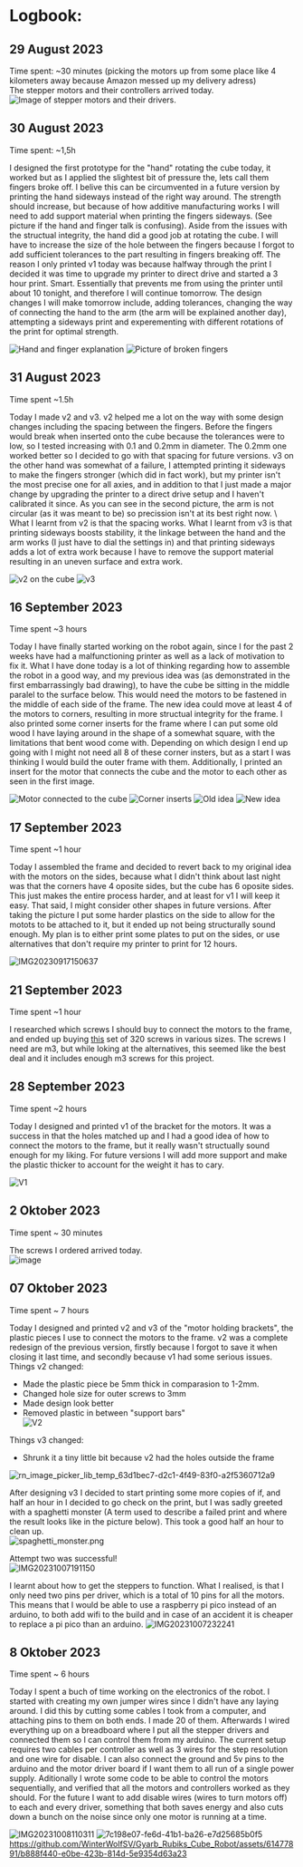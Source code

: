# Logbook:

## 29 August 2023
Time spent: ~30 minutes (picking the motors up from some place like 4 kilometers away because Amazon messed up my delivery adress) \
The stepper motors and their controllers arrived today. 
![Image of stepper motors and their drivers.](https://github.com/WinterWolfSV/Gyarb_Rubiks_Cube_Robot/assets/61477891/0e0ddaeb-55d4-411d-ad93-947bec653ecc)

## 30 August 2023
Time spent: ~1,5h

I designed the first prototype for the "hand" rotating the cube today, it worked but as I applied the slightest bit of pressure the, lets call them fingers broke off. I belive this can be circumvented in a future version by printing the hand sideways instead of the right way around. The strength should increase, but because of how additive manufacturing works I will need to add support material when printing the fingers sideways. (See picture if the hand and finger talk is confusing). Aside from the issues with the structual integrity, the hand did a good job at rotating the cube. I will have to increase the size of the hole between the fingers because I forgot to add sufficient tolerances to the part resulting in fingers breaking off. The reason I only printed v1 today was because halfway through the print I decided it was time to upgrade my printer to direct drive and started a 3 hour print. Smart. Essentially that prevents me from using the printer until about 10 tonight, and therefore I will continue tomorrow. The design changes I will make tomorrow include, adding tolerances, changing the way of connecting the hand to the arm (the arm will be explained another day), attempting a sideways print and experementing with different rotations of the print for optimal strength.

![Hand and finger explanation](https://github.com/WinterWolfSV/Gyarb_Rubiks_Cube_Robot/assets/61477891/e1e1aeff-37de-4859-a122-0185bc9e9804)
![Picture of broken fingers](https://github.com/WinterWolfSV/Gyarb_Rubiks_Cube_Robot/assets/61477891/9c61523b-5d73-4dbe-8661-3b773a7f1830)

## 31 August 2023
Time spent ~1.5h

Today I made v2 and v3. v2 helped me a lot on the way with some design changes including the spacing between the fingers. Before the fingers would break when inserted onto the cube because the tolerances were to low, so I tested increasing with 0.1 and 0.2mm in diameter. The 0.2mm one worked better so I decided to go with that spacing for future versions. v3 on the other hand was somewhat of a failure, I attempted printing it sideways to make the fingers stronger (which did in fact work), but my printer isn't the most precise one for all axies, and in addition to that I just made a major change by upgrading the printer to a direct drive setup and I haven't calibrated it since. As you can see in the second picture, the arm is not circular (as it was meant to be) so precission isn't at its best right now. \ What I learnt from v2 is that the spacing works. What I learnt from v3 is that printing sideways boosts stability, it the linkage between the hand and the arm works (I just have to dial the settings in) and that printing sideways adds a lot of extra work because I have to remove the support material resulting in an uneven surface and extra work.

![v2 on the cube](https://github.com/WinterWolfSV/Gyarb_Rubiks_Cube_Robot/assets/61477891/0858f8ce-12af-4235-a4e3-7c53ae80bcbb) 
![v3](https://github.com/WinterWolfSV/Gyarb_Rubiks_Cube_Robot/assets/61477891/a8bdd90e-1640-489e-b6f5-558aa19d0bb1)

## 16 September 2023
Time spent ~3 hours

Today I have finally started working on the robot again, since I for the past 2 weeks have had a malfunctioning printer as well as a lack of motivation to fix it. What I have done today is a lot of thinking regarding how to assemble the robot in a good way, and my previous idea was (as demonstrated in the first embarrassingly bad drawing), to have the cube be sitting in the middle paralel to the surface below. This would need the motors to be fastened in the middle of each side of the frame. The new idea could move at least 4 of the motors to corners, resulting in more structual integrity for the frame. I also printed some corner inserts for the frame where I can put some old wood I have laying around in the shape of a somewhat square, with the limitations that bent wood come with. Depending on which design I end up going with I might not need all 8 of these corner insters, but as a start I was thinking I would build the outer frame with them. Additionally, I printed an insert for the motor that connects the cube and the motor to each other as seen in the first image.

![Motor connected to the cube](https://github.com/WinterWolfSV/Gyarb_Rubiks_Cube_Robot/assets/61477891/5ff8c318-85a9-459e-9a55-816304153933)
![Corner inserts](https://github.com/WinterWolfSV/Gyarb_Rubiks_Cube_Robot/assets/61477891/1f128411-b319-4f5f-ab05-a1e19b887b8d)
![Old idea](https://github.com/WinterWolfSV/Gyarb_Rubiks_Cube_Robot/assets/61477891/9440a903-bf55-454a-b830-b531b43d79da)
![New idea](https://github.com/WinterWolfSV/Gyarb_Rubiks_Cube_Robot/assets/61477891/83a5b55a-135b-4f65-a295-8ddf1c1a1693)

## 17 September 2023
Time spent ~1 hour

Today I assembled the frame and decided to revert back to my original idea with the motors on the sides, because what I didn't think about last night was that the corners have 4 oposite sides, but the cube has 6 oposite sides. This just makes the entire process harder, and at least for v1 I will keep it easy. That said, I might consider other shapes in future versions. After taking the picture I put some harder plastics on the side to allow for the motots to be attached to it, but it ended up not being structurally sound enough. My plan is to either print some plates to put on the sides, or use alternatives that don't require my printer to print for 12 hours. 

![IMG20230917150637](https://github.com/WinterWolfSV/Gyarb_Rubiks_Cube_Robot/assets/61477891/f270f309-9594-4746-895a-3cfe06216365)

## 21 September 2023
Time spent ~1 hour

I researched which screws I should buy to connect the motors to the frame, and ended up buying [this](https://www.amazon.se/dp/B08T92LSCM?psc=1&ref=ppx_yo2ov_dt_b_product_details) set of 320 screws in various sizes. The screws I need are m3, but while loking at the alternatives, this seemed like the best deal and it includes enough m3 screws for this project.

## 28 September 2023
Time spent ~2 hours

Today I designed and printed v1 of the bracket for the motors. It was a success in that the holes matched up and I had a good idea of how to connect the motors to the frame, but it really wasn't structually sound enough for my liking. For future versions I will add more support and make the plastic thicker to account for the weight it has to cary.

![V1](https://github.com/WinterWolfSV/Gyarb_Rubiks_Cube_Robot/assets/61477891/d2b16195-79ef-4112-8771-712481b41703)

## 2 Oktober 2023
Time spent ~ 30 minutes

The screws I ordered arrived today.\
![image](https://github.com/WinterWolfSV/Gyarb_Rubiks_Cube_Robot/assets/61477891/3bbfa070-8581-4241-ba14-e4de4bf8dbe6)

## 07 Oktober 2023
Time spent ~ 7 hours

Today I designed and printed v2 and v3 of the "motor holding brackets", the plastic pieces I use to connect the motors to the frame. v2 was a complete redesign of the previous version, firstly because I forgot to save it when closing it last time, and secondly because v1 had some serious issues.\
Things v2 changed:
- Made the plastic piece be 5mm thick in comparasion to 1-2mm.
- Changed hole size for outer screws to 3mm
- Made design look better
- Removed plastic in between "support bars" \
![V2](https://github.com/WinterWolfSV/Gyarb_Rubiks_Cube_Robot/assets/61477891/d38fd153-d5b1-4d35-b94c-696327d1827f)

Things v3 changed:
- Shrunk it a tiny little bit because v2 had the holes outside the frame

![rn_image_picker_lib_temp_63d1bec7-d2c1-4f49-83f0-a2f5360712a9](https://github.com/WinterWolfSV/Gyarb_Rubiks_Cube_Robot/assets/61477891/16baa8c6-66db-448c-af55-ae4f4e2eb54d)

After designing v3 I decided to start printing some more copies of if, and half an hour in I decided to go check on the print, but I was sadly greeted with a spaghetti monster (A term used to describe a failed print and where the result looks like in the picture below). This took a good half an hour to clean up. \
![spaghetti_monster.png](https://github.com/WinterWolfSV/Gyarb_Rubiks_Cube_Robot/assets/61477891/0e00ff17-89b9-4556-85c4-27bd5be7f0f2)

Attempt two was successful! \
![IMG20231007191150](https://github.com/WinterWolfSV/Gyarb_Rubiks_Cube_Robot/assets/61477891/e7e2bdd6-8bde-4202-a689-1fb1f50598dc)

I learnt about how to get the steppers to function. What I realised, is that I only need two pins per driver, which is a total of 10 pins for all the motors. This means that I would be able to use a raspberry pi pico instead of an arduino, to both add wifi to the build and in case of an accident it is cheaper to replace a pi pico than an arduino.
![IMG20231007232241](https://github.com/WinterWolfSV/Gyarb_Rubiks_Cube_Robot/assets/61477891/10e971b2-4ffd-4581-929a-97924046642c)

## 8 Oktober 2023
Time spent ~ 6 hours

Today I spent a buch of time working on the electronics of the robot. I started with creating my own jumper wires since I didn't have any laying around. I did this by cutting some cables I took from a computer, and attaching pins to them on both ends. I made 20 of them. Afterwards I wired everything up on a breadboard where I put all the stepper drivers and connected them so I can control them from my arduino. The current setup requires two cables per controller as well as 3 wires for the step resolution and one wire for disable. I can also connect the ground and 5v pins to the arduino and the motor driver board if I want them to all run of a single power supply. Aditionally I wrote some code to be able to control the motors sequentially, and verified that all the motors and controllers worked as they should. For the future I want to add disable wires (wires to turn motors off) to each and every driver, something that both saves energy and also cuts down a bunch on the noise since only one motor is running at a time.

![IMG20231008110311](https://github.com/WinterWolfSV/Gyarb_Rubiks_Cube_Robot/assets/61477891/7d358dd7-be7d-4cb4-bfff-da5b3ac019cc)
![7c198e07-fe6d-41b1-ba26-e7d25685b0f5](https://github.com/WinterWolfSV/Gyarb_Rubiks_Cube_Robot/assets/61477891/982c1b61-25aa-4201-b0cd-51262fe03b1b)
https://github.com/WinterWolfSV/Gyarb_Rubiks_Cube_Robot/assets/61477891/b888f440-e0be-423b-814d-5e9354d63a23

